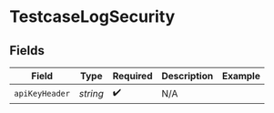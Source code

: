# TestcaseLogSecurity


## Fields

| Field              | Type               | Required           | Description        | Example            |
| ------------------ | ------------------ | ------------------ | ------------------ | ------------------ |
| `apiKeyHeader`     | *string*           | :heavy_check_mark: | N/A                |                    |